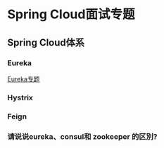 # Spring Cloud面试专题

## Spring Cloud体系

### Eureka
[Eureka专题](Eureka.md)

### Hystrix

### Feign

### 请说说eureka、consul和 zookeeper 的区別?

